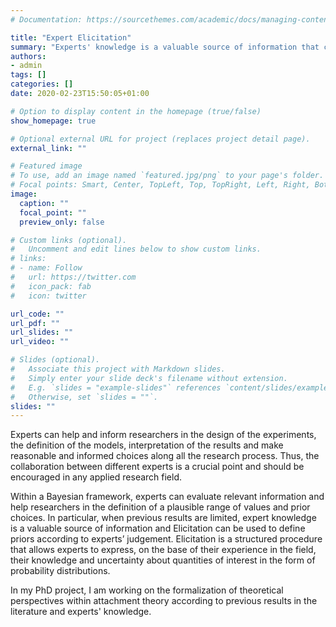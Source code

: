 ```yaml
---
# Documentation: https://sourcethemes.com/academic/docs/managing-content/

title: "Expert Elicitation"
summary: "Experts' knowledge is a valuable source of information that can be included in the statistical analysis."
authors:
- admin
tags: []
categories: []
date: 2020-02-23T15:50:05+01:00

# Option to display content in the homepage (true/false)
show_homepage: true

# Optional external URL for project (replaces project detail page).
external_link: ""

# Featured image
# To use, add an image named `featured.jpg/png` to your page's folder.
# Focal points: Smart, Center, TopLeft, Top, TopRight, Left, Right, BottomLeft, Bottom, BottomRight.
image:
  caption: ""
  focal_point: ""
  preview_only: false

# Custom links (optional).
#   Uncomment and edit lines below to show custom links.
# links:
# - name: Follow
#   url: https://twitter.com
#   icon_pack: fab
#   icon: twitter

url_code: ""
url_pdf: ""
url_slides: ""
url_video: ""

# Slides (optional).
#   Associate this project with Markdown slides.
#   Simply enter your slide deck's filename without extension.
#   E.g. `slides = "example-slides"` references `content/slides/example-slides.md`.
#   Otherwise, set `slides = ""`.
slides: ""
---
```


Experts can help and inform researchers in the design of the experiments, the definition of the models, interpretation of the results and make reasonable and informed choices along all the research process. Thus, the collaboration between different experts is a crucial point and should be encouraged in any applied research field.

Within a Bayesian framework, experts can evaluate relevant information and help researchers in the definition of a plausible range of values and prior choices. In particular, when previous results are limited, expert knowledge is a valuable source of information and Elicitation can be used to define priors according to experts’ judgement. Elicitation is a structured procedure that allows experts to express, on the base of their experience in the field, their knowledge and uncertainty about quantities of interest in the form of probability distributions.

In my PhD project, I am working on the formalization of theoretical perspectives within attachment theory according to previous results in the literature and experts' knowledge.

